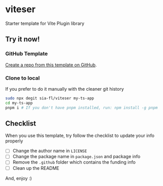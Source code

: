 # viteser

Starter template for Vite Plugin library

## Try it now!

### GitHub Template

[Create a repo from this template on GitHub](https://github.com/sia-fl/viteser/generate).

### Clone to local

If you prefer to do it manually with the cleaner git history

```bash
sudo npx degit sia-fl/viteser my-ts-app
cd my-ts-app
pnpm i # If you don't have pnpm installed, run: npm install -g pnpm
```

## Checklist

When you use this template, try follow the checklist to update your info properly

- [ ] Change the author name in `LICENSE`
- [ ] Change the package name in `package.json` and package info
- [ ] Remove the `.github` folder which contains the funding info
- [ ] Clean up the README

And, enjoy :)
